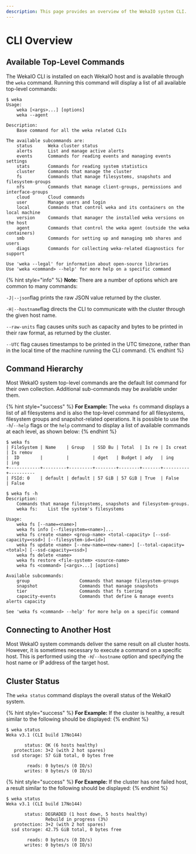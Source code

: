 ```yaml
---
description: This page provides an overview of the WekaIO system CLI.
---
```


# CLI Overview

## Available Top-Level Commands

The WekaIO CLI is installed on each WekaIO host and is available through the `weka` command. Running this command will display a list of all available top-level commands:

```text
$ weka
Usage:
    weka [<args>...] [options]
    weka --agent

Description:
    Base command for all the weka related CLIs

The available subcommands are:
    status      Weka cluster status
    alerts      List and manage active alerts
    events      Commands for reading events and managing events settings
    stats       Commands for reading system statistics
    cluster     Commands that manage the cluster
    fs          Commands that manage filesystems, snapshots and filesystem-groups
    nfs         Commands that manage client-groups, permissions and interface-groups
    cloud       Cloud commands
    user        Manage users and login
    local       Commands that control weka and its containers on the local machine
    version     Commands that manager the installed weka versions on the host
    agent       Commands that control the weka agent (outside the weka containers)
    smb         Commands for setting up and managing smb shares and users
    diags       Commands for collecting weka-related diagnostics for support

Use 'weka --legal' for information about open-source libraries
Use 'weka <command> --help' for more help on a specific command
```

{% hint style="info" %}
**Note:** There are a number of options which are common to many commands:

`-J|--json`flag prints the raw JSON value returned by the cluster.

`-H|--hostname`flag directs the CLI to communicate with the cluster through the given host name.

`--raw-units` flag causes units such as capacity and bytes to be printed in their raw format, as returned by the cluster.

`--UTC` flag causes timestamps to be printed in the UTC timezone, rather than in the local time of the machine running the CLI command.
{% endhint %}

## Command Hierarchy

Most WekaIO system top-level commands are the default list command for their own collection. Additional sub-commands may be available under them.

{% hint style="success" %}
**For Example:** The `weka fs` command displays a list of all filesystems and is also the top-level command for all filesystems, filesystem groups and snapshot-related operations. It is possible to use the `-h`/`--help` flags or the `help` command to display a list of available commands at each level, as shown below:
{% endhint %}

```text
$ weka fs
| FileSystem | Name    | Group   | SSD Bu | Total  | Is re | Is creat | Is remov 
|  ID        |         |         | dget   | Budget | ady   | ing      | ing      
+------------+---------+---------+--------+--------+-------+----------+----------
| FSId: 0    | default | default | 57 GiB | 57 GiB | True  | False    | False
```

```text
$ weka fs -h
Description:
    Commands that manage filesystems, snapshots and filesystem-groups.
    weka fs:    List the system's filesystems

Usage:
    weka fs [--name=<name>]
    weka fs info [--filesystem=<name>]...
    weka fs create <name> <group-name> <total-capacity> [--ssd-capacity=<ssd>] [--filesystem-id=<id>]
    weka fs update <name> [--new-name=<new-name>] [--total-capacity=<total>] [--ssd-capacity=<ssd>]
    weka fs delete <name>
    weka fs restore <file-system> <source-name>
    weka fs <command> [<args>...] [options]

Available subcommands:
    group                   Commands that manage filesystem-groups
    snapshot                Commands that manage snapshots
    tier                    Commands that fs tiering
    capacity-events         Commands that define & manage events alerts capacity

See 'weka fs <command> --help' for more help on a specific command
```

## Connecting to Another Host

Most WekaIO system commands deliver the same result on all cluster hosts. However, it is sometimes necessary to execute a command on a specific host. This is performed using the `-H`/`--hostname` option and specifying the host name or IP address of the target host.

## Cluster Status

The `weka status` command displays the overall status of the WekaIO system. 

{% hint style="success" %}
**For Example:** If the cluster is healthy, a result similar to the following should be displayed:
{% endhint %}

```text
$ weka status
Weka v3.1 (CLI build 17No144)

       status: OK (6 hosts healthy)
   protection: 3+2 (with 2 hot spares)
  ssd storage: 57 GiB total, 0 bytes free

        reads: 0 bytes/s (0 IO/s)
       writes: 0 bytes/s (0 IO/s)
```

{% hint style="success" %}
**For Example:** If the cluster has one failed host, a result similar to the following should be displayed:
{% endhint %}

```text
$ weka status
Weka v3.1 (CLI build 17No144)

       status: DEGRADED (1 host down, 5 hosts healthy)
               Rebuild in progress (3%)
   protection: 3+2 (with 2 hot spares)
  ssd storage: 42.75 GiB total, 0 bytes free

        reads: 0 bytes/s (0 IO/s)
       writes: 0 bytes/s (0 IO/s)
```



